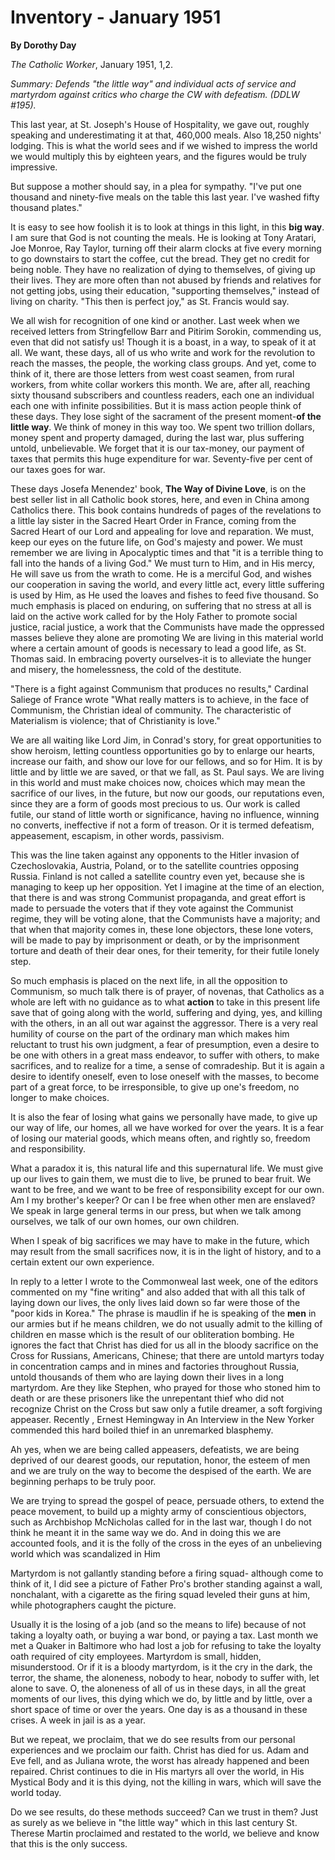 Inventory - January 1951
========================

**By Dorothy Day**

*The Catholic Worker*, January 1951, 1,2.

*Summary: Defends "the little way" and individual acts of service and
martyrdom against critics who charge the CW with defeatism. (DDLW
\#195).*

This last year, at St. Joseph's House of Hospitality, we gave out,
roughly speaking and underestimating it at that, 460,000 meals. Also
18,250 nights' lodging. This is what the world sees and if we wished to
impress the world we would multiply this by eighteen years, and the
figures would be truly impressive.

But suppose a mother should say, in a plea for sympathy. "I've put one
thousand and ninety-five meals on the table this last year. I've washed
fifty thousand plates."

It is easy to see how foolish it is to look at things in this light, in
this **big way**. I am sure that God is not counting the meals. He is
looking at Tony Aratari, Joe Monroe, Ray Taylor, turning off their alarm
clocks at five every morning to go downstairs to start the coffee, cut
the bread. They get no credit for being noble. They have no realization
of dying to themselves, of giving up their lives. They are more often
than not abused by friends and relatives for not getting jobs, using
their education, "supporting themselves," instead of living on charity.
"This then is perfect joy," as St. Francis would say.

We all wish for recognition of one kind or another. Last week when we
received letters from Stringfellow Barr and Pitirim Sorokin, commending
us, even that did not satisfy us! Though it is a boast, in a way, to
speak of it at all. We want, these days, all of us who write and work
for the revolution to reach the masses, the people, the working class
groups. And yet, come to think of it, there are those letters from west
coast seamen, from rural workers, from white collar workers this month.
We are, after all, reaching sixty thousand subscribers and countless
readers, each one an individual each one with infinite possibilities.
But it is mass action people think of these days. They lose sight of the
sacrament of the present moment-**of the little way**. We think of money
in this way too. We spent two trillion dollars, money spent and property
damaged, during the last war, plus suffering untold, unbelievable. We
forget that it is our tax-money, our payment of taxes that permits this
huge expenditure for war. Seventy-five per cent of our taxes goes for
war.

These days Josefa Menendez' book, **The Way of Divine Love**, is on the
best seller list in all Catholic book stores, here, and even in China
among Catholics there. This book contains hundreds of pages of the
revelations to a little lay sister in the Sacred Heart Order in France,
coming from the Sacred Heart of our Lord and appealing for love and
reparation. We must, keep our eyes on the future life, on God's majesty
and power. We must remember we are living in Apocalyptic times and that
"it is a terrible thing to fall into the hands of a living God." We must
turn to Him, and in His mercy, He will save us from the wrath to come.
He is a merciful God, and wishes our cooperation in saving the world,
and every little act, every little suffering is used by Him, as He used
the loaves and fishes to feed five thousand. So much emphasis is placed
on enduring, on suffering that no stress at all is laid on the active
work called for by the Holy Father to promote social justice, racial
justice, a work that the Communists have made the oppressed masses
believe they alone are promoting We are living in this material world
where a certain amount of goods is necessary to lead a good life, as St.
Thomas said. In embracing poverty ourselves-it is to alleviate the
hunger and misery, the homelessness, the cold of the destitute.

"There is a fight against Communism that produces no results," Cardinal
Saliege of France wrote "What really matters is to achieve, in the face
of Communism, the Christian ideal of community. The characteristic of
Materialism is violence; that of Christianity is love."

We are all waiting like Lord Jim, in Conrad's story, for great
opportunities to show heroism, letting countless opportunities go by to
enlarge our hearts, increase our faith, and show our love for our
fellows, and so for Him. It is by little and by little we are saved, or
that we fall, as St. Paul says. We are living in this world and must
make choices now, choices which may mean the sacrifice of our lives, in
the future, but now our goods, our reputations even, since they are a
form of goods most precious to us. Our work is called futile, our stand
of little worth or significance, having no influence, winning no
converts, ineffective if not a form of treason. Or it is termed
defeatism, appeasement, escapism, in other words, passivism.

This was the line taken against any opponents to the Hitler invasion of
Czechoslovakia, Austria, Poland, or to the satellite countries opposing
Russia. Finland is not called a satellite country even yet, because she
is managing to keep up her opposition. Yet I imagine at the time of an
election, that there is and was strong Communist propaganda, and great
effort is made to persuade the voters that if they vote against the
Communist regime, they will be voting alone, that the Communists have a
majority; and that when that majority comes in, these lone objectors,
these lone voters, will be made to pay by imprisonment or death, or by
the imprisonment torture and death of their dear ones, for their
temerity, for their futile lonely step.

So much emphasis is placed on the next life, in all the opposition to
Communism, so much talk there is of prayer, of novenas, that Catholics
as a whole are left with no guidance as to what **action** to take in
this present life save that of going along with the world, suffering and
dying, yes, and killing with the others, in an all out war against the
aggressor. There is a very real humility of course on the part of the
ordinary man which makes him reluctant to trust his own judgment, a fear
of presumption, even a desire to be one with others in a great mass
endeavor, to suffer with others, to make sacrifices, and to realize for
a time, a sense of comradeship. But it is again a desire to identify
oneself, even to lose oneself with the masses, to become part of a great
force, to be irresponsible, to give up one's freedom, no longer to make
choices.

It is also the fear of losing what gains we personally have made, to
give up our way of life, our homes, all we have worked for over the
years. It is a fear of losing our material goods, which means often, and
rightly so, freedom and responsibility.

What a paradox it is, this natural life and this supernatural life. We
must give up our lives to gain them, we must die to live, be pruned to
bear fruit. We want to be free, and we want to be free of responsibility
except for our own. Am I my brother's keeper? Or can I be free when
other men are enslaved? We speak in large general terms in our press,
but when we talk among ourselves, we talk of our own homes, our own
children.

When I speak of big sacrifices we may have to make in the future, which
may result from the small sacrifices now, it is in the light of history,
and to a certain extent our own experience.

In reply to a letter I wrote to the Commonweal last week, one of the
editors commented on my "fine writing" and also added that with all this
talk of laying down our lives, the only lives laid down so far were
those of the "poor kids in Korea." The phrase is maudlin if he is
speaking of the **men** in our armies but if he means children, we do
not usually admit to the killing of children en masse which is the
result of our obliteration bombing. He ignores the fact that Christ has
died for us all in the bloody sacrifice on the Cross for Russians,
Americans, Chinese; that there are untold martyrs today in concentration
camps and in mines and factories throughout Russia, untold thousands of
them who are laying down their lives in a long martyrdom. Are they like
Stephen, who prayed for those who stoned him to death or are these
prisoners like the unrepentant thief who did not recognize Christ on the
Cross but saw only a futile dreamer, a soft forgiving appeaser. Recently
, Ernest Hemingway in An Interview in the New Yorker commended this hard
boiled thief in an unremarked blasphemy.

Ah yes, when we are being called appeasers, defeatists, we are being
deprived of our dearest goods, our reputation, honor, the esteem of men
and we are truly on the way to become the despised of the earth. We are
beginning perhaps to be truly poor.

We are trying to spread the gospel of peace, persuade others, to extend
the peace movement, to build up a mighty army of conscientious
objectors, such as Archbishop McNicholas called for in the last war,
though I do not think he meant it in the same way we do. And in doing
this we are accounted fools, and it is the folly of the cross in the
eyes of an unbelieving world which was scandalized in Him

Martyrdom is not gallantly standing before a firing squad- although come
to think of it, I did see a picture of Father Pro's brother standing
against a wall, nonchalant, with a cigarette as the firing squad leveled
their guns at him, while photographers caught the picture.

Usually it is the losing of a job (and so the means to life) because of
not taking a loyalty oath, or buying a war bond, or paying a tax. Last
month we met a Quaker in Baltimore who had lost a job for refusing to
take the loyalty oath required of city employees. Martyrdom is small,
hidden, misunderstood. Or if it is a bloody martyrdom, is it the cry in
the dark, the terror, the shame, the aloneness, nobody to hear, nobody
to suffer with, let alone to save. O, the aloneness of all of us in
these days, in all the great moments of our lives, this dying which we
do, by little and by little, over a short space of time or over the
years. One day is as a thousand in these crises. A week in jail is as a
year.

But we repeat, we proclaim, that we do see results from our personal
experiences and we proclaim our faith. Christ has died for us. Adam and
Eve fell, and as Juliana wrote, the worst has already happened and been
repaired. Christ continues to die in His martyrs all over the world, in
His Mystical Body and it is this dying, not the killing in wars, which
will save the world today.

Do we see results, do these methods succeed? Can we trust in them? Just
as surely as we believe in "the little way" which in this last century
St. Therese Martin proclaimed and restated to the world, we believe and
know that this is the only success.
